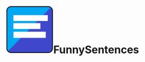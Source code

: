 <!DOCTYPE html>
<html lang="en" class="main">
<head>
    <meta charset="UTF-8">
    <meta http-equiv="X-UA-Compatible" content="IE=edge">
    <meta name="viewport" content="width=device-width, initial-scale=1.0">
    <title>README</title>
    <link rel="stylesheet" href="/assets/css/README.css">
</head>
<body>
    <!-- Title -->
    <div class="title">
        <h1 class=".banner"><img src="/src/main/resources/assets/FunnySentences/icon.png" id="icon">FunnySentences</h1>
    </div>
</body>
</html>
